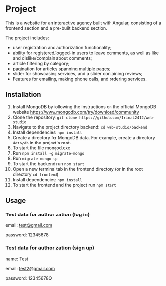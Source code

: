 # Project
This is a website for an interactive agency built with Angular, consisting of a frontend section and a pre-built backend section.

The project includes:
- user registration and authorization functionality;
- ability for registered/logged-in users to leave comments, as well as like and
  dislike/complain about comments;
- article filtering by category;
- pagination for articles spanning multiple pages;
- slider for showcasing services, and a slider containing reviews;
- Features for emailing, making phone calls, and ordering services.

## Installation

1. Install MongoDB by following the instructions on the official MongoDB website https://www.mongodb.com/try/download/community
2. Clone the repository: `git clone https://github.com/IrinaL2412/web-studio`
3. Navigate to the project directory backend: `cd web-studio/backend`
4. Install dependencies: `npm install`
5. Create a directory for MongoDB data. For example, create a directory `data/db` in the project's root.
6. To start the file mongod.exe
7. Run `npm install -g migrate-mongo`
8. Run `migrate-mongo up`
9. To start the backend run `npm start`
10. Open a new terminal tab in the frontend directory (or in the root directory `cd frontend`)
11. Install dependencies: `npm install`
12. To start the frontend and the project run `npm start`

## Usage

### Test data for authorization (log in)

email: test@gmail.com

password: 12345678


### Test data for authorization (sign up)

name: Test

email: test2@gmail.com

password: 12345678Q

